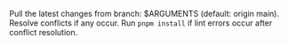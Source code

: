 Pull the latest changes from branch: $ARGUMENTS (default: origin main). Resolve conflicts if any occur. Run `pnpm install` if lint errors occur after conflict resolution.